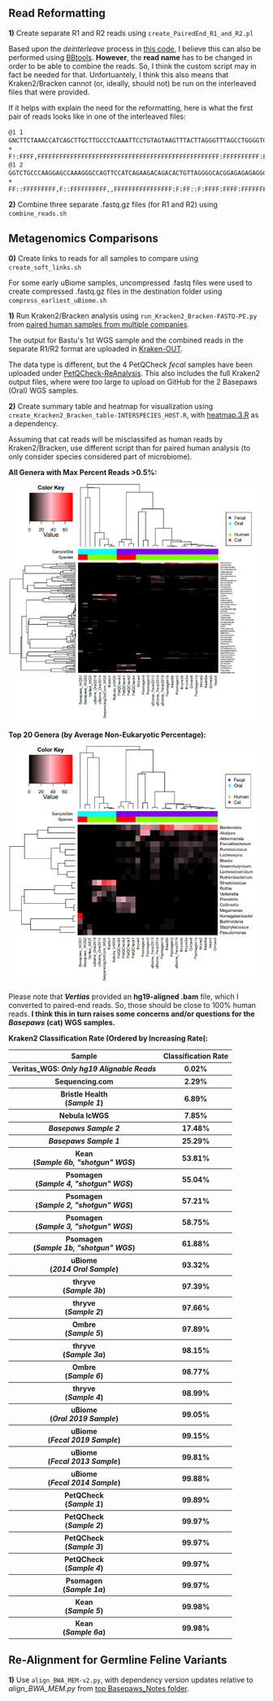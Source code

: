 ## Read Reformatting

**1)** Create separate R1 and R2 reads using `create_PairedEnd_R1_and_R2.pl`

Based upon the *deinterleave* process in [this code](https://github.com/metashot/kraken2/blob/master/modules/bbtools.nf), I believe this can also be performed using [BBtools](https://jgi.doe.gov/data-and-tools/software-tools/bbtools/).  **However**, the **read name** has to be changed in order to be able to combine the reads.  So, I think the custom script may in fact be needed for that.  Unfortuantely, I think this also means that Kraken2/Bracken cannot (or, ideally, should not) be run on the interleaved files that were provided.

If it helps with explain the need for the reformatting, here is what the first pair of reads looks like in one of the interleaved files:

```
@1 1
GNCTTCTAAACCATCAGCTTGCTTGCCCTCAAATTCCTGTAGTAAGTTTACTTAGGGTTTAGCCTGGGGTGGGAGGTGATGAGAGGGACCTCTGTTCATCCCCTTCCTTGCTTCCATCATGTCCCTGATTAGACCACCTTCCCTCCAGCAC
+
F!:FFFF,FFFFFFFFFFFFFFFFFFFFFFFFFFFFFFFFFFFFFFFFFFFFFFFFFF:FFFFFFFFFF:FFFFF:FFFFFFFFFFFFFFFFFFFFF:FFFFFFFFFFFFFFFFFFFFFF:FFFFFFFF:FFFFFFFFFFFFFFFFFFFFF
@1 2
GGTCTGCCCAAGGAGCCAAAGGGCCAGTTCCATCAGAAGACAGACACTGTTAGGGGCACGGAGAGAGAGGGCAGAAATCTTCATCCATAAACTATCTACGAAAATATCGGGCTCCAACTTTTTATCCTTTCACTGAAGTATCTGTTAGCAA
+
FF::FFFFFFFFF,F::FFFFFFFFFF,,FFFFFFFFFFFFFFFF:F:FF::F:FFFF:FFFF:FFFFFFFFFFFFFFFFFFFFFF:FFFFFFFFFF::FF,FFFFFFFF:FFFFFFF:F,F,F:F:,F,F:FFFFFFFFFF:FFFFF:FF

```

**2)** Combine three separate .fastq.gz files (for R1 and R2) using `combine_reads.sh`

## Metagenomics Comparisons

**0)** Create links to reads for all samples to compare using `create_soft_links.sh`

For some early uBiome samples, uncompressed .fastq files were used to create compressed .fastq.gz files in the destination folder using `compress_earliest_uBiome.sh`

**1)** Run Kraken2/Bracken analysis using `run_Kracken2_Bracken-FASTQ-PE.py` from [paired human samples from multiple companies](https://github.com/cwarden45/DTC_Scripts/tree/master/Psomagen_Viome/Kraken2_analysis).

The output for Bastu's 1st WGS sample and the combined reads in the separate R1/R2 format are uploaded in [Kraken-OUT](https://github.com/cwarden45/Bastu_Cat_Genome/tree/master/Basepaws_Notes/Reformat_Basepaws_WGS2_and_Combine/Kraken-OUT).

The data type is different, but the 4 PetQCheck *fecal* samples have been uploaded under [PetQCheck-ReAnalysis](https://github.com/cwarden45/Bastu_Cat_Genome/tree/master/PetQCheck-ReAnalysis).  This also includes the full Kraken2 output files, where were too large to upload on GitHub for the 2 Basepaws (Oral) WGS samples.

**2)** Create summary table and heatmap for visualization using `create_Kracken2_Bracken_table-INTERSPECIES_HOST.R`, with [heatmap.3.R](https://github.com/obigriffith/biostar-tutorials/blob/master/Heatmaps/heatmap.3.R) as a dependency.

Assuming that cat reads will be misclassifed as human reads by Kraken2/Bracken, use different script than for paired human analysis (to only consider species considered part of microbiome).

**All Genera with Max Percent Reads >0.5%:**

![Filter Post Bracken-Adjustment Percent Quantified Clustering](n29_FILTERED_Braken_genera-heatmap_quantified.PNG "Filter Post Bracken-Adjustment Percent Quantified Clustering")

**Top 20 Genera (by Average Non-Eukaryotic Percentage):**

![Top 20 Classifications](n29_FILTERED_Braken_genera-heatmap_quantified-TOP20.PNG "Top 20 Classifications")

Please note that ***Vertias*** provided an **hg19-aligned .bam** file, which I converted to paired-end reads.  So, those should be close to 100% human reads.  **I think this in turn raises some concerns and/or questions for the *Basepaws* (cat) WGS samples.**

**Kraken2 Classification Rate (Ordered by Increasing Rate(:**

<table>
  <tbody>
    <tr>
      <th align="center">Sample</th>
      <th align="center">Classification Rate</th>
    </tr>
    <tr>
      <th align="center">Veritas_WGS: <i>Only hg19 Alignable Reads</i></th>
      <th align="center">0.02%</th>
    </tr>
    <tr>
      <th align="center">Sequencing.com</th>
      <th align="center">2.29%</th>
    </tr>
    <tr>
      <th align="center">Bristle Health<br>(<i>Sample 1</i>)</th>
      <th align="center">6.89%</th>
    </tr>
    <tr>
      <th align="center">Nebula lcWGS</th>
      <th align="center">7.85%</th>
    </tr>
    <tr>
      <th align="center"><i>Basepaws Sample 2</i></th>
      <th align="center">17.48%</th>
    </tr>
     <tr>
      <th align="center"><i>Basepaws Sample 1</i></th>
      <th align="center">25.29%</th>
    </tr>
    <tr>
      <th align="center">Kean<br>(<i>Sample 6b, "shotgun" WGS</i>)</th>
      <th align="center">53.81%</th>
    </tr>
    <tr>
      <th align="center">Psomagen<br>(<i>Sample 4, "shotgun" WGS</i>)</th>
      <th align="center">55.04%</th>
    </tr>
    <tr>
      <th align="center">Psomagen<br>(<i>Sample 2, "shotgun" WGS</i>)</th>
      <th align="center">57.21%</th>
    </tr>
    <tr>
      <th align="center">Psomagen<br>(<i>Sample 3, "shotgun" WGS</i>)</th>
      <th align="center">58.75%</th>
    </tr>
     <tr>
      <th align="center">Psomagen<br>(<i>Sample 1b, "shotgun" WGS</i>)</th>
      <th align="center">61.88%</th>
    </tr>
    <tr>
      <th align="center">uBiome<br>(<i>2014 Oral Sample</i>)</th>
      <th align="center">93.32%</th>
    </tr>
    <tr>
      <th align="center">thryve<br>(<i>Sample 3b</i>)</th>
      <th align="center">97.39%</th>
    </tr>
    <tr>
      <th align="center">thryve<br>(<i>Sample 2</i>)</th>
      <th align="center">97.66%</th>
    </tr>
    <tr>
      <th align="center">Ombre<br>(<i>Sample 5</i>)</th>
      <th align="center">97.89%</th>
    </tr>
     <tr>
      <th align="center">thryve<br>(<i>Sample 3a</i>)</th>
      <th align="center">98.15%</th>
    </tr>
    <tr>
      <th align="center">Ombre<br>(<i>Sample 6</i>)</th>
      <th align="center">98.77%</th>
    </tr>
    <tr>
      <th align="center">thryve<br>(<i>Sample 4</i>)</th>
      <th align="center">98.99%</th>
    </tr>
    <tr>
      <th align="center">uBiome<br>(<i>Oral 2019 Sample</i>)</th>
      <th align="center">99.05%</th>
    </tr>
    <tr>
      <th align="center">uBiome<br>(<i>Fecal 2019 Sample</i>)</th>
      <th align="center">99.15%</th>
    </tr>
     <tr>
      <th align="center">uBiome<br>(<i>Fecal 2013 Sample</i>)</th>
      <th align="center">99.81%</th>
    </tr>
    <tr>
      <th align="center">uBiome<br>(<i>Fecal 2014 Sample</i>)</th>
      <th align="center">99.88%</th>
    </tr>
    <tr>
      <th align="center">PetQCheck<br>(<i>Sample 1</i>)</th>
      <th align="center">99.89%</th>
    </tr>
    <tr>
      <th align="center">PetQCheck<br>(<i>Sample 2</i>)</th>
      <th align="center">99.97%</th>
    </tr>
    <tr>
      <th align="center">PetQCheck<br>(<i>Sample 3</i>)</th>
      <th align="center">99.97%</th>
    </tr>
     <tr>
      <th align="center">PetQCheck<br>(<i>Sample 4</i>)</th>
      <th align="center">99.97%</th>
    </tr>
    <tr>
      <th align="center">Psomagen<br>(<i>Sample 1a</i>)</th>
      <th align="center">99.97%</th>
    </tr>
    <tr>
      <th align="center">Kean<br>(<i>Sample 5</i>)</th>
      <th align="center">99.98%</th>
    </tr>
    <tr>
      <th align="center">Kean<br>(<i>Sample 6a</i>)</th>
      <th align="center">99.98%</th>
    </tr>
</tbody>
</table>


## Re-Alignment for Germline Feline Variants

**1)** Use `align_BWA_MEM-v2.py`, with dependency version updates relative to *align_BWA_MEM.py* from [top Basepaws_Notes folder](https://github.com/cwarden45/Bastu_Cat_Genome/tree/master/Basepaws_Notes).
